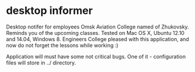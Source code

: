 desktop informer
================
Desktop notifer for employees Omsk Aviation College named of Zhukovsky. Reminds you of the upcoming classes. Tested on Mac OS X, Ubuntu 12.10 and 14.04, Windows 8. Engineers College pleased with this application, and now do not forget the lessons while working :)

Application will must have some not critical bugs.
One of it - configuration files will store in ../ directory.

